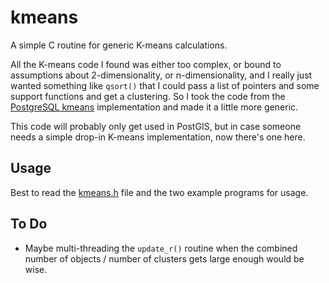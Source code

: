 # kmeans

A simple C routine for generic K-means calculations.

All the K-means code I found was either too complex, or bound to assumptions about 2-dimensionality, or n-dimensionality, and I really just wanted something like `qsort()` that I could pass a list of pointers and some support functions and get a clustering. So I took the code from the [PostgreSQL kmeans](https://github.com/umitanuki/kmeans-postgresql) implementation and made it a little more generic.

This code will probably only get used in PostGIS, but in case someone needs a simple drop-in K-means implementation, now there's one here.

## Usage

Best to read the [kmeans.h](kmeans.h) file and the two example programs for usage.

## To Do

* Maybe multi-threading the `update_r()` routine when the combined number of objects / number of clusters gets large enough would be wise.
